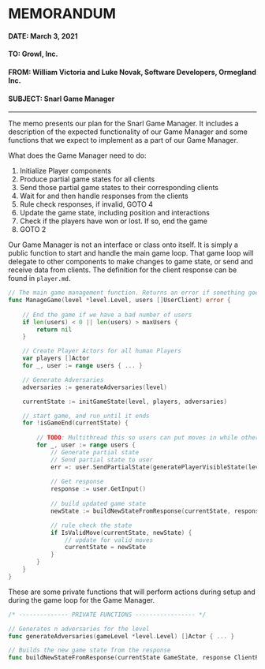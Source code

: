 # MEMORANDUM

#### DATE: March 3, 2021
#### TO: Growl, Inc.
#### FROM: William Victoria and Luke Novak, Software Developers, Ormegland Inc.
#### SUBJECT: Snarl Game Manager

---

The memo presents our plan for the Snarl Game Manager. It includes a description of the expected functionality of our Game Manager and some functions that we expect to implement as a part of our Game Manager.

What does the Game Manager need to do:
1. Initialize Player components
2. Produce partial game states for all clients
3. Send those partial game states to their corresponding clients
4. Wait for and then handle responses from the clients
5. Rule check responses, if invalid, GOTO 4
6. Update the game state, including position and interactions
7. Check if the players have won or lost. If so, end the game
8. GOTO 2

Our Game Manager is not an interface or class onto itself. It is simply a public function to start and handle the main game loop. That game loop will delegate to other components to make changes to game state, or send and receive data from clients. The definition for the client response can be found in `player.md`.

```Go
// The main game management function. Returns an error if something goes wrong
func ManageGame(level *level.Level, users []UserClient) error { 
    
    // End the game if we have a bad number of users
    if len(users) < 0 || len(users) > maxUsers {
        return nil
    }

    // Create Player Actors for all human Players
    var players []Actor
    for _, user := range users { ... }

    // Generate Adversaries
    adversaries := generateAdversaries(level)

    currentState := initGameState(level, players, adversaries)

    // start game, and run until it ends
    for !isGameEnd(currentState) {
        
        // TODO: Multithread this so users can put moves in while others are moving???
        for _, user := range users {
            // Generate partial state
            // Send partial state to user
            err =: user.SendPartialState(generatePlayerVisibleState(level, player))
            
            // Get response
            response := user.GetInput()
            
            // build updated game state
            newState := buildNewStateFromResponse(currentState, response)

            // rule check the state
            if IsValidMove(currentState, newState) {
                // update for valid moves
                currentState = newState
            }
        }
    }
}
```

These are some private functions that will perform actions during setup and during the game loop for the Game Manager.

```Go
/* -------------- PRIVATE FUNCTIONS ----------------- */

// Generates n adversaries for the level
func generateAdversaries(gameLevel *level.Level) []Actor { ... }

// Builds the new game state from the response
func buildNewStateFromResponse(currentState GameState, response ClientResponse) { ... }
```
